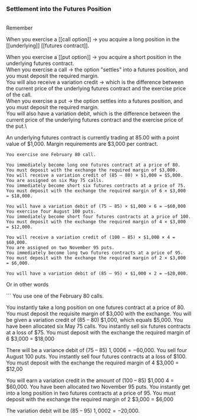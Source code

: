 ### Settlement into the Futures Position
<br>
Remember

When you exercise a [[call option]]
-> you acquire a long position in the [[underlying]] [[futures contract]].


When you exercise a [[put option]]
-> you acquire a short position in the underlying futures contract.<br>
When you exercise a call
-> the option "settles" into a futures position, and you must deposit the required margin.
<br>
You will also receive a variation credit
-> which is the difference between the current price of the underlying futures contract and the exercise price of the call.
<br>
When you exercise a put
-> the option settles into a futures position, and you must deposit the required margin. 
<br>
You will also have a variation debit, which is the difference between the current price of the underlying futures contract and the exercise price of the put.\


<p>An underlying futures contract is currently trading at 85.00 with a point
value of $1,000. Margin requirements are $3,000 per contract.</p>

```
You exercise one February 80 call.

You immediately become long one futures contract at a price of 80.
You must deposit with the exchange the required margin of $3,000.
You will receive a variation credit of (85 – 80) × $1,000 = $5,000.
You are assigned on six May 75 calls.
You immediately become short six futures contracts at a price of 75.
You must deposit with the exchange the required margin of 6 × $3,000
= $18,000.

You will have a variation debit of (75 – 85) × $1,000 × 6 = –$60,000
You exercise four August 100 puts.
You immediately become short four futures contracts at a price of 100.
You must deposit with the exchange the required margin of 4 × $3,000
= $12,000.

You will receive a variation credit of (100 – 85) × $1,000 × 4 = $60,000.
You are assigned on two November 95 puts.
You immediately become long two futures contracts at a price of 95.
You must deposit with the exchange the required margin of 2 × $3,000
= $6,000.

You will have a variation debit of (85 – 95) × $1,000 × 2 = –$20,000.
```

<p>Or in other words</p>
```
You use one of the February 80 calls.

You instantly take a long position on one futures contract at a price of 80.
You must deposit the requisite margin of $3,000 with the exchange.
You will be given a variation credit of (85 – 80) $1,000, which equals $5,000.
You have been allocated six May 75 calls.
You instantly sell six futures contracts at a loss of $75.
You must deposit with the exchange the required margin of 6 $3,000 = $18,000

There will be a variance debit of (75 – 85) $1,000 6 = -$60,000.
You sell four August 100 puts.
You instantly sell four futures contracts at a loss of $100.
You must deposit with the exchange the required margin of 4 $3,000 = $12,00

You will earn a variation credit in the amount of (100 – 85) $1,000 4 = $60,000.
You have been allocated two November 95 puts.
You instantly get into a long position in two futures contracts at a price of 95.
You must deposit with the exchange the required margin of 2 $3,000 = $6,000

The variation debit will be (85 – 95) $1,000 2 = −$20,000.
```
